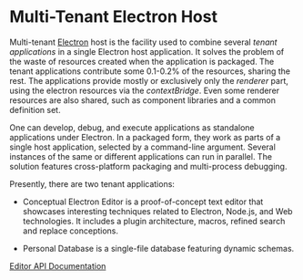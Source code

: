# Multi-Tenant Electron Host

Multi-tenant [Electron](https://www.electronjs.org) host is the facility used to combine several *tenant applications* in a single Electron host application. It solves the problem of the waste of resources created when the application is packaged. The tenant applications contribute some 0.1-0.2% of the resources, sharing the rest. The applications provide mostly or exclusively only the *renderer* part, using the electron resources via the *contextBridge*. Even some renderer resources are also shared, such as component libraries and a common definition set.

One can develop, debug, and execute applications as standalone applications under Electron. In a packaged form, they work as parts of a single host application, selected by a command-line argument. Several instances of the same or different applications can run in parallel. The solution features cross-platform packaging and multi-process debugging.

Presently, there are two tenant applications:

* Conceptual Electron Editor is a proof-of-concept text editor that showcases interesting techniques related to Electron, Node.js, and Web technologies. It includes a plugin architecture, macros, refined search and replace conceptions.

* Personal Database is a single-file database featuring dynamic schemas.

[Editor API Documentation](https://github.com/SAKryukov/conceptual-electron-editor/blob/main/Editor/plugins/plugins.readme.md)
